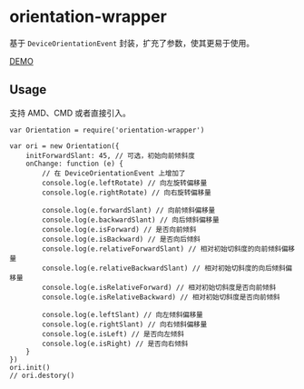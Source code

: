# orientation-wrapper

基于 `DeviceOrientationEvent` 封装，扩充了参数，使其更易于使用。

[DEMO](https://orientation-wrapper-ntpuimsots.now.sh/examples/show-case.html)

## Usage

支持 AMD、CMD 或者直接引入。

```
var Orientation = require('orientation-wrapper')

var ori = new Orientation({
    initForwardSlant: 45, // 可选，初始向前倾斜度
    onChange: function (e) {
        // 在 DeviceOrientationEvent 上增加了
        console.log(e.leftRotate) // 向左旋转偏移量
        console.log(e.rightRotate) // 向右旋转偏移量

        console.log(e.forwardSlant) // 向前倾斜偏移量
        console.log(e.backwardSlant) // 向后倾斜偏移量
        console.log(e.isForward) // 是否向前倾斜
        console.log(e.isBackward) // 是否向后倾斜
        console.log(e.relativeForwardSlant) // 相对初始切斜度的向前倾斜偏移量
        console.log(e.relativeBackwardSlant) // 相对初始切斜度的向后倾斜偏移量
        console.log(e.isRelativeForward) // 相对初始切斜度是否向前倾斜
        console.log(e.isRelativeBackward) // 相对初始切斜度是否向前倾斜

        console.log(e.leftSlant) // 向左倾斜偏移量
        console.log(e.rightSlant) // 向右倾斜偏移量
        console.log(e.isLeft) // 是否向左倾斜
        console.log(e.isRight) // 是否向右倾斜
    }
})
ori.init()
// ori.destory()
```
